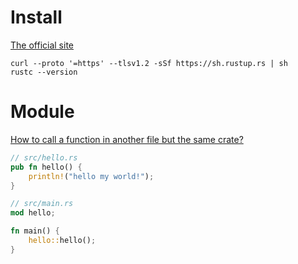 # Install

[The official site](https://www.rust-lang.org/tools/install)

```shell
curl --proto '=https' --tlsv1.2 -sSf https://sh.rustup.rs | sh
rustc --version
```



# Module

[How to call a function in another file but the same crate?](https://users.rust-lang.org/t/how-to-call-a-function-in-another-file-but-the-same-crate/15214/3)

```rust
// src/hello.rs
pub fn hello() {
    println!("hello my world!");
}
```

```rust
// src/main.rs
mod hello;

fn main() {
    hello::hello();
}
```

